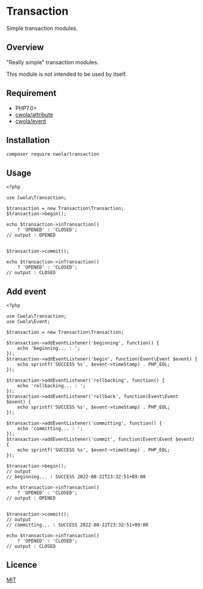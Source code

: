 # Transaction

Simple transaction modules.

## Overview

"Really simple" transaction modules.

This module is not intended to be used by itself.

## Requirement
- PHP7.0+
- [cwola/attribute](https://packagist.org/packages/cwola/attribute)
- [cwola/event](https://packagist.org/packages/cwola/event)

## Installation
```
composer require cwola/transaction
```

## Usage
```
<?php

use Cwola\Transaction;

$transaction = new Transaction\Transaction;
$transaction->begin();

echo $transaction->inTransaction()
    ? 'OPENED' : 'CLOSED';
// output : OPENED


$transaction->commit();

echo $transaction->inTransaction()
    ? 'OPENED' : 'CLOSED';
// output : CLOSED

```

## Add event
```
<?php

use Cwola\Transaction;
use Cwola\Event;

$transaction = new Transaction\Transaction;

$transaction->addEventListener('beginning', function() {
    echo 'beginning... : ';
});
$transaction->addEventListener('begin', function(Event\Event $event) {
    echo sprintf('SUCCESS %s', $event->timeStamp) . PHP_EOL;
});

$transaction->addEventListener('rollbacking', function() {
    echo 'rollbacking... : ';
});
$transaction->addEventListener('rollback', function(Event\Event $event) {
    echo sprintf('SUCCESS %s', $event->timeStamp) . PHP_EOL;
});

$transaction->addEventListener('committing', function() {
    echo 'committing... : ';
});
$transaction->addEventListener('commit', function(Event\Event $event) {
    echo sprintf('SUCCESS %s', $event->timeStamp) . PHP_EOL;
});

$transaction->begin();
// output
// beginning... : SUCCESS 2022-08-22T23:32:51+09:00

echo $transaction->inTransaction()
    ? 'OPENED' : 'CLOSED';
// output : OPENED


$transaction->commit();
// output
// committing... : SUCCESS 2022-08-22T23:32:51+09:00

echo $transaction->inTransaction()
    ? 'OPENED' : 'CLOSED';
// output : CLOSED

```

## Licence

[MIT](https://github.com/cwola/transaction/blob/main/LICENSE)
